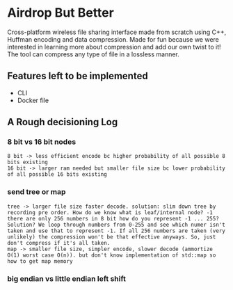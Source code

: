 # Airdrop But Better
Cross-platform wireless file sharing interface made from scratch using C++, Huffman encoding and data compression. Made for fun because we were interested in learning more about compression and add our own twist to it! The tool can compress any type of file in a lossless manner.

## Features left to be implemented
- CLI
- Docker file

## A Rough decisioning Log
### 8 bit vs 16 bit nodes
    8 bit -> less efficient encode bc higher probability of all possible 8 bits existing
    16 bit -> larger ram needed but smaller file size bc lower probability of all possible 16 bits existing
### send tree or map
    tree -> larger file size faster decode. solution: slim down tree by recording pre order. How do we know what is leaf/internal node? -1
    there are only 256 numbers in 8 bit how do you represent -1 ... 255? Solution? We loop through numbers from 0-255 and see which numer isn't taken and use that to represent -1. If all 256 numbers are taken (very unlikely) the compression won't be that effective anyways. So, just don't compress if it's all taken.
    map -> smaller file size, simpler encode, slower decode (ammortize O(1) worst case O(n)). but don't know implementation of std::map so how to get map memory

### big endian vs little endian left shift

